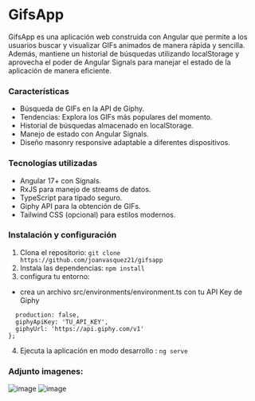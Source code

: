 # GifsApp 

GifsApp es una aplicación web construida con Angular que permite a los usuarios buscar y visualizar GIFs animados de manera rápida y sencilla. Además, mantiene un historial de búsquedas utilizando localStorage y aprovecha el poder de Angular Signals para manejar el estado de la aplicación de manera eficiente.

### Características
- Búsqueda de GIFs en la API de Giphy.
- Tendencias: Explora los GIFs más populares del momento.
- Historial de búsquedas almacenado en localStorage.
-  Manejo de estado con Angular Signals.
-  Diseño masonry responsive adaptable a diferentes dispositivos.

###  Tecnologías utilizadas
- Angular 17+ con Signals.
- RxJS para manejo de streams de datos.
- TypeScript para tipado seguro.
- Giphy API para la obtención de GIFs.
- Tailwind CSS (opcional) para estilos modernos.
###  Instalación y configuración
1. Clona el repositorio: 
``` git clone https://github.com/joanvasquez21/gifsapp ```
2. Instala las dependencias: 
``` npm install ```
3. configura tu entorno:
- crea  un archivo src/environments/environment.ts con tu API Key de Giphy
```export const environment = {
  production: false,
  giphyApiKey: 'TU_API_KEY',
  giphyUrl: 'https://api.giphy.com/v1'
};
```

4. Ejecuta la aplicación en modo desarrollo :
```ng serve ```
### Adjunto imagenes:
![image](https://github.com/user-attachments/assets/9d1ee4db-02b0-4e79-9603-94feda3dbc60)
![image](https://github.com/user-attachments/assets/37dbeee6-8e28-4450-8112-907981000938)
